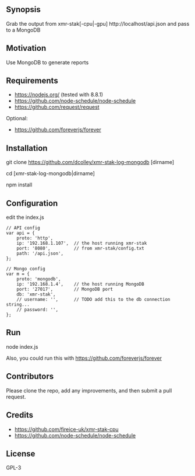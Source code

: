 ## Synopsis

Grab the output from xmr-stak[-cpu|-gpu] http://localhost/api.json and pass to a MongoDB

## Motivation

Use MongoDB to generate reports

## Requirements

* https://nodejs.org/ (tested with 8.8.1)
* https://github.com/node-schedule/node-schedule
* https://github.com/request/request

Optional:

* https://github.com/foreverjs/forever

## Installation

git clone https://github.com/dcolley/xmr-stak-log-mongodb [dirname]

cd [xmr-stak-log-mongodb|dirname]

npm install

## Configuration

edit the index.js
```
// API config
var api = {
	proto: 'http',
	ip: '192.168.1.107',  // the host running xmr-stak
	port: '8080',         // from xmr-stak/config.txt
	path: '/api.json',
};

// Mongo config
var m = {
	proto: 'mongodb',
	ip: '192.168.1.4',    // the host running MongoDB
	port: '27017',        // MongoDB port
	db: 'xmr-stak',
	// username: '',      // TODO add this to the db connection string...
	// password: '',
};
```

## Run

node index.js

Also, you could run this with https://github.com/foreverjs/forever

## Contributors

Please clone the repo, add any improvements, and then submit a pull request.

## Credits

* https://github.com/fireice-uk/xmr-stak-cpu
* https://github.com/node-schedule/node-schedule

## License

GPL-3
